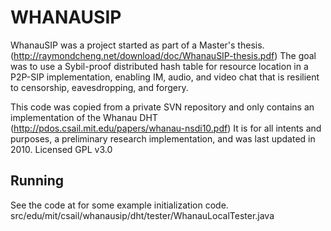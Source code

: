 WHANAUSIP
=========

WhanauSIP was a project started as part of a Master's thesis.
(http://raymondcheng.net/download/doc/WhanauSIP-thesis.pdf)
The goal was to use a Sybil-proof distributed hash table for resource location in a 
P2P-SIP implementation, enabling IM, audio, and video chat that is resilient to 
censorship, eavesdropping, and forgery.

This code was copied from a private SVN repository and only contains
an implementation of the Whanau DHT (http://pdos.csail.mit.edu/papers/whanau-nsdi10.pdf)
It is for all intents and purposes, a preliminary research implementation,
and was last updated in 2010.
Licensed GPL v3.0

Running
-------
See the code at for some example initialization code.
  src/edu/mit/csail/whanausip/dht/tester/WhanauLocalTester.java 

